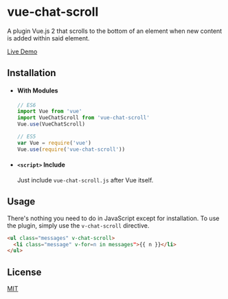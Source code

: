 # vue-chat-scroll

A plugin Vue.js 2 that scrolls to the bottom of an element when new content is added within said element.

[Live Demo](https://theomessin.github.io/vue-chat-scroll/example.html)

## Installation

- #### With Modules

  ``` js
  // ES6
  import Vue from 'vue'
  import VueChatScroll from 'vue-chat-scroll'
  Vue.use(VueChatScroll)

  // ES5
  var Vue = require('vue')
  Vue.use(require('vue-chat-scroll'))
  ```

- #### `<script>` Include

  Just include `vue-chat-scroll.js` after Vue itself.

## Usage

There's nothing you need to do in JavaScript except for installation. To use the plugin, simply use the `v-chat-scroll` directive.

``` html
<ul class="messages" v-chat-scroll>
  <li class="message" v-for=n in messages">{{ n }}</li>
</ul>
```

## License

[MIT](http://opensource.org/licenses/MIT)